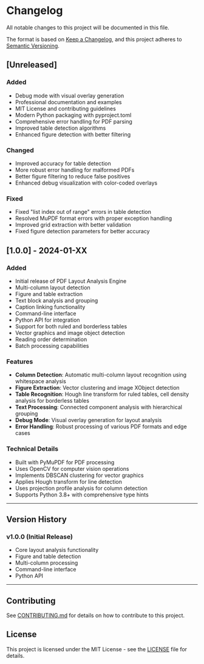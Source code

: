 # Changelog

All notable changes to this project will be documented in this file.

The format is based on [Keep a Changelog](https://keepachangelog.com/en/1.0.0/),
and this project adheres to [Semantic Versioning](https://semver.org/spec/v2.0.0.html).

## [Unreleased]

### Added
- Debug mode with visual overlay generation
- Professional documentation and examples
- MIT License and contributing guidelines
- Modern Python packaging with pyproject.toml
- Comprehensive error handling for PDF parsing
- Improved table detection algorithms
- Enhanced figure detection with better filtering

### Changed
- Improved accuracy for table detection
- More robust error handling for malformed PDFs
- Better figure filtering to reduce false positives
- Enhanced debug visualization with color-coded overlays

### Fixed
- Fixed "list index out of range" errors in table detection
- Resolved MuPDF format errors with proper exception handling
- Improved grid extraction with better validation
- Fixed figure detection parameters for better accuracy

## [1.0.0] - 2024-01-XX

### Added
- Initial release of PDF Layout Analysis Engine
- Multi-column layout detection
- Figure and table extraction
- Text block analysis and grouping
- Caption linking functionality
- Command-line interface
- Python API for integration
- Support for both ruled and borderless tables
- Vector graphics and image object detection
- Reading order determination
- Batch processing capabilities

### Features
- **Column Detection**: Automatic multi-column layout recognition using whitespace analysis
- **Figure Extraction**: Vector clustering and image XObject detection
- **Table Recognition**: Hough line transform for ruled tables, cell density analysis for borderless tables
- **Text Processing**: Connected component analysis with hierarchical grouping
- **Debug Mode**: Visual overlay generation for layout analysis
- **Error Handling**: Robust processing of various PDF formats and edge cases

### Technical Details
- Built with PyMuPDF for PDF processing
- Uses OpenCV for computer vision operations
- Implements DBSCAN clustering for vector graphics
- Applies Hough transform for line detection
- Uses projection profile analysis for column detection
- Supports Python 3.8+ with comprehensive type hints

---

## Version History

### v1.0.0 (Initial Release)
- Core layout analysis functionality
- Figure and table detection
- Multi-column processing
- Command-line interface
- Python API

---

## Contributing

See [CONTRIBUTING.md](CONTRIBUTING.md) for details on how to contribute to this project.

## License

This project is licensed under the MIT License - see the [LICENSE](LICENSE) file for details.
